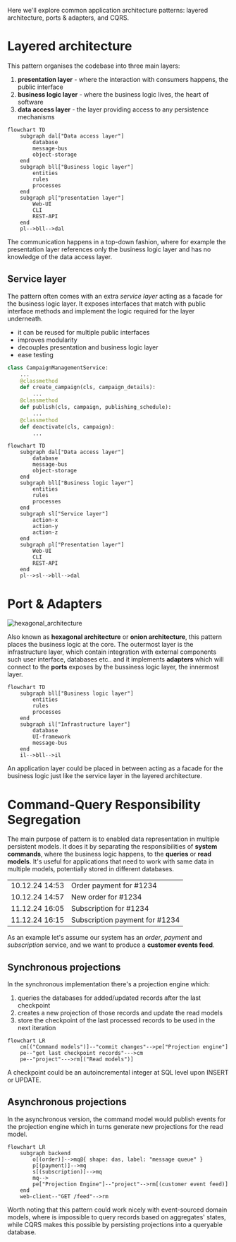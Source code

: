 Here we'll explore common application architecture patterns: layered architecture, ports & adapters, and CQRS.  

# Layered architecture  

This pattern organises the codebase into three main layers:  

1. **presentation layer** - where the interaction with consumers happens, the public interface
2. **business logic layer** - where the business logic lives, the heart of software
3. **data access layer** - the layer providing access to any persistence mechanisms

```mermaid
flowchart TD
    subgraph dal["Data access layer"]
        database
        message-bus
        object-storage
    end
    subgraph bll["Business logic layer"]
        entities
        rules
        processes
    end
    subgraph pl["presentation layer"]
        Web-UI
        CLI
        REST-API
    end
    pl-->bll-->dal
```

The communication happens in a top-down fashion, where for example the presentation layer references only the business logic layer and has no knowledge of the data access layer.  

## Service layer  

The pattern often comes with an extra *service layer* acting as a facade for the business logic layer. It exposes interfaces that match with public interface methods and implement the logic required for the layer underneath.  

* it can be reused for multiple public interfaces
* improves modularity
* decouples presentation and business logic layer
* ease testing

```python
class CampaignManagementService:
    ...
    @classmethod
    def create_campaign(cls, campaign_details):
        ...
    @classmethod
    def publish(cls, campaign, publishing_schedule):
        ...
    @classmethod
    def deactivate(cls, campaign):
        ...
```

```mermaid
flowchart TD
    subgraph dal["Data access layer"]
        database
        message-bus
        object-storage
    end
    subgraph bll["Business logic layer"]
        entities
        rules
        processes
    end
    subgraph sl["Service layer"]
        action-x
        action-y
        action-z
    end
    subgraph pl["Presentation layer"]
        Web-UI
        CLI
        REST-API
    end
    pl-->sl-->bll-->dal
```

# Port & Adapters  

![hexagonal_architecture](https://github.com/user-attachments/assets/d88cd221-6928-481a-83a9-3dd37d6bd38f)  

Also known as **hexagonal architecture** or **onion architecture**, this pattern places the business logic at the core. The outermost layer is the infrastructure layer, which contain integration with external components such user interface, databases etc.. and it implements **adapters** which will connect to the **ports** exposes by the bussiness logic layer, the innermost layer.  

```mermaid
flowchart TD
    subgraph bll["Business logic layer"]
        entities
        rules
        processes
    end
    subgraph il["Infrastructure layer"]
        database
        UI-framework
        message-bus
    end
    il-->bll-->il
```

An application layer could be placed in between acting as a facade for the business logic just like the service layer in the layered architecture.  

# Command-Query Responsibility Segregation  

The main purpose of pattern is to enabled data representation in multiple persistent models. It does it by separating the responsibilities of **system commands**, where the business logic happens, to the **queries** or **read models**. It's useful for applications that need to work with same data in multiple models, potentially stored in different databases.  

|                |                                |
| -------------- | ------------------------------ |
| 10.12.24 14:53 | Order payment for #1234        |
| 10.12.24 14:57 | New order for #1234            |
| 11.12.24 16:05 | Subscription for #1234         |
| 11.12.24 16:15 | Subscription payment for #1234 |

As an example let's assume our system has an *order*, *payment* and *subscription* service, and we want to produce a **customer events feed**.  

## Synchronous projections  

In the synchronous implementation there's a projection engine which:
1. queries the databases for added/updated records after the last checkpoint
2. creates a new projection of those records and update the read models
3. store the checkpoint of the last processed records to be used in the next iteration

```mermaid
flowchart LR
    cm[("Command models")]--"commit changes"-->pe["Projection engine"]
    pe--"get last checkpoint records"--->cm
    pe--"project"--->rm[("Read models")]
```

A checkpoint could be an autoincremental integer at SQL level upon INSERT or UPDATE.  

## Asynchronous projections  

In the asynchronous version, the command model would publish events for the projection engine which in turns generate new projections for the read model.  

```mermaid
flowchart LR
    subgraph backend
        o[(order)]-->mq@{ shape: das, label: "message queue" }
        p[(payment)]-->mq
        s[(subscription)]-->mq
        mq-->
        pe["Projection Engine"]--"project"-->rm[(customer event feed)]
    end
    web-client--"GET /feed"-->rm
```

Worth noting that this pattern could work nicely with event-sourced domain models, where is impossible to query records based on aggregates' states, while CQRS makes this possible by persisting projections into a queryable database.  

